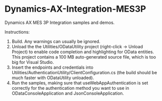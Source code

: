 # Dynamics-AX-Integration-MES3P
Dynamics AX MES 3P Integration samples and demos.

Instructions:
1. Build. Any warnings can usually be ignored.
2. Unload the the Utilities/ODataUtility project (right-click -> Unload Project) to enable code completion and highlighting for OData entities.
This project contains a 100 MB auto-generated source file, which is too big for Visual Studio.
3. Insert the endpoints and credentials into Utilities/AuthenticationUtility/ClientConfiguration.cs (the build should be much faster with ODataUtility unloaded).
4. Run the samples, making sure that useWebAppAuthentication is set correctly for the authentication method you want to use in ODataConsoleApplication and JsonConsoleApplication.
